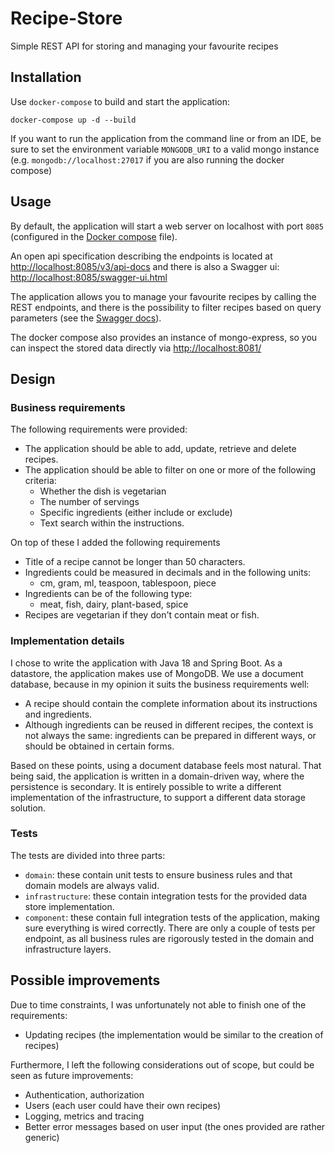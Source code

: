 # Recipe-Store
Simple REST API for storing and managing your favourite recipes

## Installation
Use `docker-compose` to build and start the application:
```
docker-compose up -d --build
```

If you want to run the application from the command line or from an IDE, be sure to set the environment variable `MONGODB_URI` to a valid mongo instance (e.g. `mongodb://localhost:27017` if you are also running the docker compose)

## Usage
By default, the application will start a web server on localhost with port `8085` (configured in the [Docker compose](docker-compose.yml)
file).

An open api specification describing the endpoints is located at [http://localhost:8085/v3/api-docs](http://localhost:8085/v3/api-docs) and there is also a Swagger ui:
[http://localhost:8085/swagger-ui.html](http://localhost:8085/swagger-ui.html)

The application allows you to manage your favourite recipes by calling the REST endpoints, and there is the possibility to filter recipes based on query parameters (see the [Swagger docs](http://localhost:8085/swagger-ui.html)).

The docker compose also provides an instance of mongo-express, so you can inspect the stored data directly via [http://localhost:8081/](http://localhost:8081/)

## Design
### Business requirements
The following requirements were provided:
* The application should be able to add, update, retrieve and delete recipes.
* The application should be able to filter on one or more of the following criteria:
  - Whether the dish is vegetarian
  - The number of servings
  - Specific ingredients (either include or exclude)
  - Text search within the instructions.

On top of these I added the following requirements
* Title of a recipe cannot be longer than 50 characters.
* Ingredients could be measured in decimals and in the following units:
    - cm, gram, ml, teaspoon, tablespoon, piece
* Ingredients can be of the following type:
    - meat, fish, dairy, plant-based, spice
* Recipes are vegetarian if they don't contain meat or fish.

### Implementation details
I chose to write the application with Java 18 and Spring Boot. As a datastore, the application makes use of MongoDB. We use a document database, because in my opinion it suits the business requirements well:
* A recipe should contain the complete information about its instructions and ingredients.
* Although ingredients can be reused in different recipes, the context is not always the same: ingredients can be prepared in different ways, or should be obtained in certain forms.

Based on these points, using a document database feels most natural. That being said, the application is written in a domain-driven way, where the persistence is secondary. 
It is entirely possible to write a different implementation of the infrastructure, to support a different data storage solution.

### Tests
The tests are divided into three parts:
* `domain`: these contain unit tests to ensure business rules and that domain models are always valid.
* `infrastructure`: these contain integration tests for the provided data store implementation.
* `component`: these contain full integration tests of the application, making sure everything is wired correctly. 
There are only a couple of tests per endpoint, as all business rules are rigorously tested in the domain and infrastructure layers.

## Possible improvements
Due to time constraints, I was unfortunately not able to finish one of the requirements:
* Updating recipes (the implementation would be similar to the creation of recipes)

Furthermore, I left the following considerations out of scope, but could be seen as future improvements:
* Authentication, authorization
* Users (each user could have their own recipes)
* Logging, metrics and tracing
* Better error messages based on user input (the ones provided are rather generic)